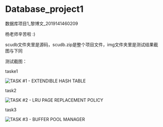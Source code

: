 # Database_project1

数据库项目1_黎博文_2019141460209

杨老师辛苦啦 :)

scudb文件夹里是源码，scudb.zip是整个项目文件，img文件夹里是测试结果截图与下同

测试截图：

taske1

![TASK #1 - EXTENDIBLE HASH TABLE](https://user-images.githubusercontent.com/55120118/142726636-4e2d45d7-2b17-4a90-bf5c-2a10cb7ab989.png)


task2

![TASK #2 - LRU PAGE REPLACEMENT POLICY](https://user-images.githubusercontent.com/55120118/142726640-d26efc3d-d7b9-4c8a-8c39-f4a34659ca4e.png)


task3

![TASK #3 - BUFFER POOL MANAGER](https://user-images.githubusercontent.com/55120118/142726644-e4a9bce0-9c72-438a-8560-9a973a34e298.png)

